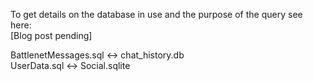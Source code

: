 To get details on the database in use and the purpose of the query see here:  
[Blog post pending]  

BattlenetMessages.sql <-> chat_history.db    
UserData.sql <-> Social.sqlite
